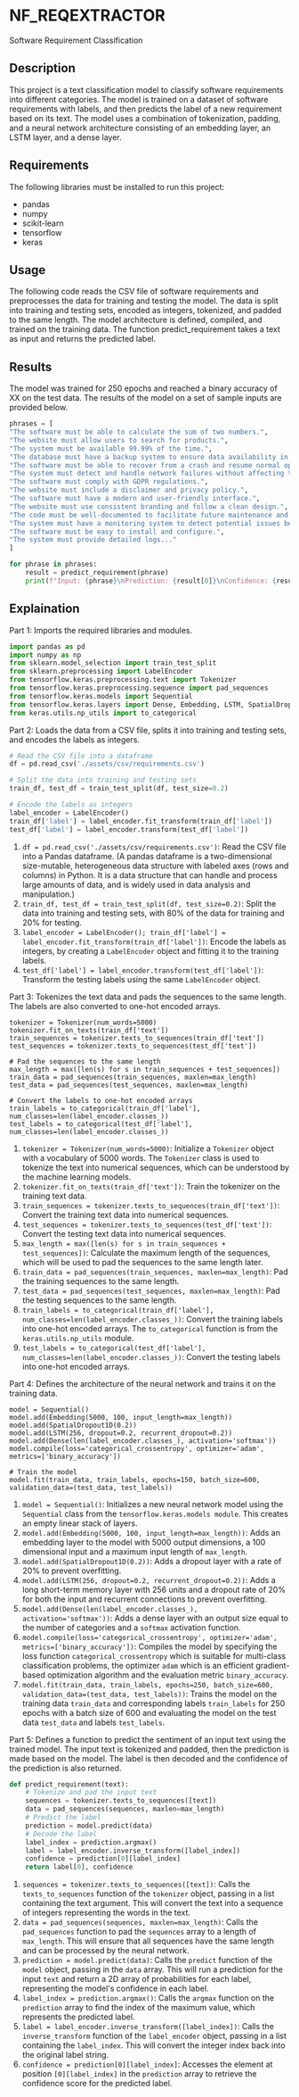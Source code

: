 # NF_REQEXTRACTOR
Software Requirement Classification

## Description
This project is a text classification model to classify software requirements into different categories.
The model is trained on a dataset of software requirements with labels, and then predicts the label of a new requirement based on its text. The model uses a combination of tokenization, padding, and a neural network architecture consisting of an embedding layer, an LSTM layer, and a dense layer.

## Requirements
The following libraries must be installed to run this project:
- pandas
- numpy
- scikit-learn
- tensorflow
- keras

## Usage
The following code reads the CSV file of software requirements and preprocesses the data for training and testing the model. The data is split into training and testing sets, encoded as integers, tokenized, and padded to the same length. The model architecture is defined, compiled, and trained on the training data. The function predict_requirement takes a text as input and returns the predicted label.

## Results
The model was trained for 250 epochs and reached a binary accuracy of XX on the test data.
The results of the model on a set of sample inputs are provided below.

```python
phrases = [
"The software must be able to calculate the sum of two numbers.",
"The website must allow users to search for products.",
"The system must be available 99.99% of the time.",
"The database must have a backup system to ensure data availability in case of failure.",
"The software must be able to recover from a crash and resume normal operations without data loss.",
"The system must detect and handle network failures without affecting the user experience.",
"The software must comply with GDPR regulations.",
"The website must include a disclaimer and privacy policy.",
"The software must have a modern and user-friendly interface.",
"The website must use consistent branding and follow a clean design.",
"The code must be well-documented to facilitate future maintenance and upgrades.",
"The system must have a monitoring system to detect potential issues before they become critical.",
"The software must be easy to install and configure.",
"The system must provide detailed logs..."
]

for phrase in phrases:
    result = predict_requirement(phrase)
    print(f"Input: {phrase}\nPrediction: {result[0]}\nConfidence: {result[1]}")
```

## Explaination

Part 1: Imports the required libraries and modules.
```python
import pandas as pd
import numpy as np
from sklearn.model_selection import train_test_split
from sklearn.preprocessing import LabelEncoder
from tensorflow.keras.preprocessing.text import Tokenizer
from tensorflow.keras.preprocessing.sequence import pad_sequences
from tensorflow.keras.models import Sequential
from tensorflow.keras.layers import Dense, Embedding, LSTM, SpatialDropout1D
from keras.utils.np_utils import to_categorical
```

Part 2: Loads the data from a CSV file, splits it into training and testing sets, and encodes the labels as integers.
```python
# Read the CSV file into a dataframe
df = pd.read_csv('./assets/csv/requirements.csv')

# Split the data into training and testing sets
train_df, test_df = train_test_split(df, test_size=0.2)

# Encode the labels as integers
label_encoder = LabelEncoder()
train_df['label'] = label_encoder.fit_transform(train_df['label'])
test_df['label'] = label_encoder.transform(test_df['label'])
```

1. `df = pd.read_csv('./assets/csv/requirements.csv')`: Read the CSV file into a Pandas dataframe. (A pandas dataframe is a two-dimensional size-mutable, heterogeneous data structure with labeled axes (rows and columns) in Python. It is a data structure that can handle and process large amounts of data, and is widely used in data analysis and manipulation.)
2. `train_df, test_df = train_test_split(df, test_size=0.2)`: Split the data into training and testing sets, with 80% of the data for training and 20% for testing.
3. `label_encoder = LabelEncoder(); train_df['label'] = label_encoder.fit_transform(train_df['label'])`: Encode the labels as integers, by creating a `LabelEncoder` object and fitting it to the training labels.
4. `test_df['label'] = label_encoder.transform(test_df['label'])`: Transform the testing labels using the same `LabelEncoder` object.

Part 3: Tokenizes the text data and pads the sequences to the same length. The labels are also converted to one-hot encoded arrays.
```# Tokenize the text
tokenizer = Tokenizer(num_words=5000)
tokenizer.fit_on_texts(train_df['text'])
train_sequences = tokenizer.texts_to_sequences(train_df['text'])
test_sequences = tokenizer.texts_to_sequences(test_df['text'])

# Pad the sequences to the same length
max_length = max([len(s) for s in train_sequences + test_sequences])
train_data = pad_sequences(train_sequences, maxlen=max_length)
test_data = pad_sequences(test_sequences, maxlen=max_length)

# Convert the labels to one-hot encoded arrays
train_labels = to_categorical(train_df['label'], num_classes=len(label_encoder.classes_))
test_labels = to_categorical(test_df['label'], num_classes=len(label_encoder.classes_))
```

1. `tokenizer = Tokenizer(num_words=5000)`: Initialize a `Tokenizer` object with a vocabulary of 5000 words. The `Tokenizer` class is used to tokenize the text into numerical sequences, which can be understood by the machine learning models. 
2. `tokenizer.fit_on_texts(train_df['text'])`: Train the tokenizer on the training text data.
3. `train_sequences = tokenizer.texts_to_sequences(train_df['text'])`: Convert the training text data into numerical sequences.
4. `test_sequences = tokenizer.texts_to_sequences(test_df['text'])`: Convert the testing text data into numerical sequences.
5. `max_length = max([len(s) for s in train_sequences + test_sequences])`: Calculate the maximum length of the sequences, which will be used to pad the sequences to the same length later.
6. `train_data = pad_sequences(train_sequences, maxlen=max_length)`: Pad the training sequences to the same length.
7. `test_data = pad_sequences(test_sequences, maxlen=max_length)`: Pad the testing sequences to the same length.
8. `train_labels = to_categorical(train_df['label'], num_classes=len(label_encoder.classes_))`: Convert the training labels into one-hot encoded arrays. The `to_categorical` function is from the `keras.utils.np_utils` module.
9. `test_labels = to_categorical(test_df['label'], num_classes=len(label_encoder.classes_))`: Convert the testing labels into one-hot encoded arrays.

Part 4: Defines the architecture of the neural network and trains it on the training data.
```# Define the neural network architecture
model = Sequential()
model.add(Embedding(5000, 100, input_length=max_length))
model.add(SpatialDropout1D(0.2))
model.add(LSTM(256, dropout=0.2, recurrent_dropout=0.2))
model.add(Dense(len(label_encoder.classes_), activation='softmax'))
model.compile(loss='categorical_crossentropy', optimizer='adam', metrics=['binary_accuracy'])

# Train the model
model.fit(train_data, train_labels, epochs=150, batch_size=600, validation_data=(test_data, test_labels))
```

1. `model = Sequential()`: Initializes a new neural network model using the `Sequential` class from the `tensorflow.keras.models module`. This creates an empty linear stack of layers.
2. `model.add(Embedding(5000, 100, input_length=max_length))`: Adds an embedding layer to the model with 5000 output dimensions, a 100 dimensional input and a maximum input length of `max_length`.
3. `model.add(SpatialDropout1D(0.2))`: Adds a dropout layer with a rate of 20% to prevent overfitting.
4. `model.add(LSTM(256, dropout=0.2, recurrent_dropout=0.2))`: Adds a long short-term memory layer with 256 units and a dropout rate of 20% for both the input and recurrent connections to prevent overfitting.
5. `model.add(Dense(len(label_encoder.classes_), activation='softmax'))`: Adds a dense layer with an output size equal to the number of categories and a `softmax` activation function.
6. `model.compile(loss='categorical_crossentropy', optimizer='adam', metrics=['binary_accuracy'])`: Compiles the model by specifying the loss function `categorical_crossentropy` which is suitable for multi-class classification problems, the optimizer `adam` which is an efficient gradient-based optimization algorithm and the evaluation metric `binary_accuracy`.
7. `model.fit(train_data, train_labels, epochs=250, batch_size=600, validation_data=(test_data, test_labels))`: Trains the model on the training data `train_data` and corresponding labels `train_labels` for 250 epochs with a batch size of 600 and evaluating the model on the test data `test_data` and labels `test_labels`.

Part 5: Defines a function to predict the sentiment of an input text using the trained model. The input text is tokenized and padded, then the prediction is made based on the model. The label is then decoded and the confidence of the prediction is also returned.
```python
def predict_requirement(text):
    # Tokenize and pad the input text
    sequences = tokenizer.texts_to_sequences([text])
    data = pad_sequences(sequences, maxlen=max_length)
    # Predict the label
    prediction = model.predict(data)
    # Decode the label
    label_index = prediction.argmax()
    label = label_encoder.inverse_transform([label_index])
    confidence = prediction[0][label_index]
    return label[0], confidence
```

1. `sequences = tokenizer.texts_to_sequences([text])`: Calls the `texts_to_sequences` function of the `tokenizer` object, passing in a list containing the text argument. This will convert the text into a sequence of integers representing the words in the text.
2. `data = pad_sequences(sequences, maxlen=max_length)`: Calls the `pad_sequences` function to pad the `sequences` array to a length of `max_length`. This will ensure that all sequences have the same length and can be processed by the neural network.
3. `prediction = model.predict(data)`: Calls the `predict` function of the `model` object, passing in the `data` array. This will run a prediction for the input `text` and return a 2D array of probabilities for each label, representing the model's confidence in each label.
4. `label_index = prediction.argmax()`: Calls the `argmax` function on the `prediction` array to find the index of the maximum value, which represents the predicted label.
5. `label = label_encoder.inverse_transform([label_index])`: Calls the `inverse_transform` function of the `label_encoder` object, passing in a list containing the `label_index`. This will convert the integer index back into the original label string.
6. `confidence = prediction[0][label_index]`: Accesses the element at position `[0][label_index]` in the `prediction` array to retrieve the confidence score for the predicted label.
